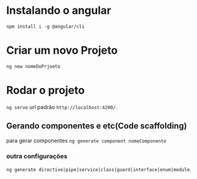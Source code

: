 # Instalando o angular
`npm install i -g @angular/cli`
# Criar um novo Projeto
`ng new nomeDoPrjoeto`
# Rodar o projeto 
`ng serve`
url padrão `http://localhost:4200/.` 
## Gerando componentes e etc(Code scaffolding)
para gerar componentes
`ng generate component nomeComponente` 

### outra configurações
 `ng generate directive|pipe|service|class|guard|interface|enum|module`.
